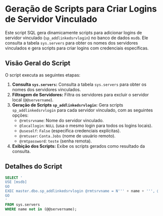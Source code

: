 # Geração de Scripts para Criar Logins de Servidor Vinculado

Este script SQL gera dinamicamente scripts para adicionar logins de servidor vinculado (`sp_addlinkedsrvlogin`) no banco de dados `msdb`. Ele consulta a tabela `sys.servers` para obter os nomes dos servidores vinculados e gera scripts para criar logins com credenciais específicas.

## Visão Geral do Script

O script executa as seguintes etapas:

1.  **Consulta `sys.servers`:** Consulta a tabela `sys.servers` para obter os nomes dos servidores vinculados.
2.  **Filtragem de Servidores:** Filtra os servidores para excluir o servidor local (`@@servername`).
3.  **Geração de Scripts `sp_addlinkedsrvlogin`:** Gera scripts `sp_addlinkedsrvlogin` para cada servidor vinculado, com as seguintes opções:
    * `@rmtsrvname`: Nome do servidor vinculado.
    * `@locallogin`: `NULL` (usa o mesmo login para todos os logins locais).
    * `@useself`: `False` (especifica credenciais explícitas).
    * `@rmtuser`: `Conta.Jobs` (nome de usuário remoto).
    * `@rmtpassword`: `teste` (senha remota).
4.  **Exibição dos Scripts:** Exibe os scripts gerados como resultado da consulta.

## Detalhes do Script

```sql
SELECT '
USE [msdb]
GO
EXEC master.dbo.sp_addlinkedsrvlogin @rmtsrvname = N''' + name + ''', @locallogin = NULL , @useself = N''False'', @rmtuser = N''Conta.Jobs'', @rmtpassword = N''teste''
GO
'
FROM sys.servers
WHERE name not in (@@servername);
